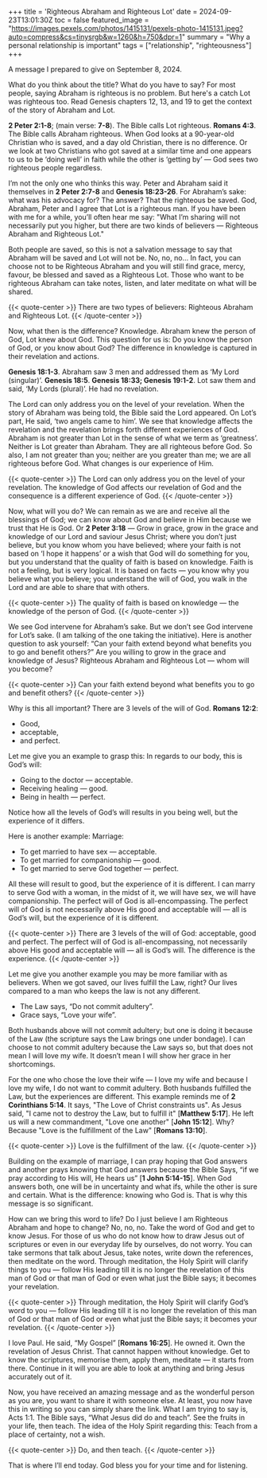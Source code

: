 +++
title = 'Righteous Abraham and Righteous Lot'
date = 2024-09-23T13:01:30Z
toc = false
featured_image = "https://images.pexels.com/photos/1415131/pexels-photo-1415131.jpeg?auto=compress&cs=tinysrgb&w=1260&h=750&dpr=1"
summary = "Why a personal relationship is important"
tags = ["relationship", "righteousness"]
+++

A message I prepared to give on September 8, 2024.

What do you think about the title? What do you have to say? For most people, saying
Abraham is righteous is no problem. But here's a catch Lot was righteous too.
Read Genesis chapters 12, 13, and 19 to get the context of the story of Abraham
and Lot.

**2 Peter 2:1-8**; (main verse: **7-8**). The Bible calls Lot righteous.
**Romans 4:3**. The Bible calls Abraham righteous. When God looks at a
90-year-old Christian who is saved, and a day old Christian, there is no
difference. Or we look at two Christians who got saved at a similar time and one
appears to us to be ‘doing well’ in faith while the other is ‘getting by’ — God
sees two righteous people regardless.

I’m not the only one who thinks this way. Peter and Abraham said it themselves in
**2 Peter 2:7-8** and **Genesis 18:23-26**. For Abraham’s sake: what was his advocacy
for? The answer? That the righteous be saved. God, Abraham, Peter and I agree
that Lot is a righteous man. If you have been with me for a while, you’ll often
hear me say: "What I’m sharing will not necessarily put you higher, but there are
two kinds of believers — Righteous Abraham and Righteous Lot."

Both people are saved, so this is not a salvation message to say that Abraham
will be saved and Lot will not be. No, no, no… In fact, you can choose not to be
Righteous Abraham and you will still find grace, mercy, favour, be blessed and
saved as a Righteous Lot. Those who want to be righteous Abraham can take notes,
listen, and later meditate on what will be shared.

{{< quote-center >}}
There are two types of believers: Righteous Abraham and Righteous Lot.
{{< /quote-center >}}

Now, what then is the difference? Knowledge. Abraham knew the person of God, Lot
knew about God. This question for us is: Do you know the person of God, or you
know about God? The difference in knowledge is captured in their revelation and actions.

**Genesis 18:1-3**. Abraham saw 3 men and addressed them as ‘My Lord (singular)’.
**Genesis 18:5**.
**Genesis 18:33; Genesis 19:1-2**. Lot saw them and said, ‘My Lords (plural)’.
He had no revelation.

The Lord can only address you on the level of your revelation. When the story of
Abraham was being told, the Bible said the Lord appeared. On Lot’s part, He said,
‘two angels came to him’. We see that knowledge affects the revelation and the
revelation brings forth different experiences of God. Abraham is not greater than
Lot in the sense of what we term as ‘greatness’. Neither is Lot greater than
Abraham. They are all righteous before God. So also, I am not greater than you;
neither are you greater than me; we are all righteous before God. What changes is
our experience of Him.

{{< quote-center >}}
The Lord can only address you on the level of your revelation. The knowledge of
God affects our revelation of God and the consequence is a different experience
of God.
{{< /quote-center >}}

Now, what will you do? We can remain as we are and receive all the blessings of
God; we can know about God and believe in Him because we trust that He is God.
Or **2 Peter 3:18** — Grow in grace, grow in the grace and knowledge of our Lord
and saviour Jesus Christ; where you don’t just believe, but you know whom you
have believed; where your faith is not based on ‘I hope it happens’ or a wish
that God will do something for you, but you understand that the quality of faith
is based on knowledge. Faith is not a feeling, but is very logical. It is based
on facts — you know why you believe what you believe; you understand the will of
God, you walk in the Lord and are able to share that with others.

{{< quote-center >}}
The quality of faith is based on knowledge — the knowledge of the person of God.
{{< /quote-center >}}

We see God intervene for Abraham’s sake. But we don’t see God intervene for Lot’s
sake. (I am talking of the one taking the initiative). Here is another question
to ask yourself: “Can your faith extend beyond what benefits you to go and
benefit others?” Are you willing to grow in the grace and knowledge of Jesus?
Righteous Abraham and Righteous Lot — whom will you become?

{{< quote-center >}}
Can your faith extend beyond what benefits you to go and benefit others?
{{< /quote-center >}}

Why is this all important? There are 3 levels of the will of God. **Romans 12:2**:

- Good,
- acceptable,
- and perfect.

Let me give you an example to grasp this: In regards to our body, this is God’s will:

- Going to the doctor — acceptable.
- Receiving healing — good.
- Being in health — perfect.

Notice how all the levels of God’s will results in you being well, but the
experience of it differs.

Here is another example: Marriage:

- To get married to have sex — acceptable.
- To get married for companionship — good.
- To get married to serve God together — perfect.

All these will result to good, but the experience of it is different. I can marry
to serve God with a woman, in the midst of it, we will have sex, we will have
companionship. The perfect will of God is all-encompassing. The perfect will of
God is not necessarily above His good and acceptable will — all is God’s will,
but the experience of it is different.

{{< quote-center >}}
There are 3 levels of the will of God: acceptable, good and perfect. The perfect
will of God is all-encompassing, not necessarily above His good and acceptable
will — all is God’s will. The difference is the experience.
{{< /quote-center >}}

Let me give you another example you may be more familiar with as believers. When
we got saved, our lives fulfill the Law, right? Our lives compared to a man who
keeps the law is not any different.

- The Law says, “Do not commit adultery”.
- Grace says, “Love your wife”.

Both husbands above will not commit adultery; but one is doing it because of the
Law (the scripture says the Law brings one under bondage). I can choose to not
commit adultery because the Law says so, but that does not mean I will love my
wife. It doesn’t mean I will show her grace in her shortcomings.

For the one who chose the love their wife — I love my wife and because I love my
wife, I do not want to commit adultery. Both husbands fulfilled the Law, but the
experiences are different. This example reminds me of **2 Corinthians 5:14**. It
says, "The Love of Christ constraints us". As Jesus said, "I came not to destroy
the Law, but to fulfill it" \[**Matthew 5:17**\]. He left us will a new commandment,
"Love one another" \[**John 15:12**\]. Why? Because "Love is the fulfillment of the
Law" \[**Romans 13:10**\].

{{< quote-center >}}
Love is the fulfillment of the law.
{{< /quote-center >}}

Building on the example of marriage, I can pray hoping that God answers and
another prays knowing that God answers because the Bible Says, “if we pray
according to His will, He hears us” \[**1 John 5:14-15**\]. When God answers
both, one will be in uncertainty and what ifs, while the other is sure and
certain. What is the difference: knowing who God is. That is why this message is
so significant.

How can we bring this word to life? Do I just believe I am Righteous Abraham and
hope to change? No, no, no. Take the word of God and get to know Jesus. For those
of us who do not know how to draw Jesus out of scriptures or even in our everyday
life by ourselves, do not worry. You can take sermons that talk about Jesus, take
notes, write down the references, then meditate on the word. Through meditation,
the Holy Spirit will clarify things to you — follow His leading till it is no
longer the revelation of this man of God or that man of God or even what just the
Bible says; it becomes your revelation.

{{< quote-center >}}
Through meditation, the Holy Spirit will clarify God’s word to you — follow His
leading till it is no longer the revelation of this man of God or that man of God
or even what just the Bible says; it becomes your revelation.
{{< /quote-center >}}

I love Paul. He said, “My Gospel” \[**Romans 16:25**\]. He owned it. Own the
revelation of Jesus Christ. That cannot happen without knowledge. Get to know the
scriptures, memorise them, apply them, meditate — it starts from there. Continue
in it will you are able to look at anything and bring Jesus accurately out of it.

Now, you have received an amazing message and as the wonderful person as you are,
you want to share it with someone else. At least, you now have this in writing so
you can simply share the link. What I am trying to say is, Acts 1:1. The Bible
says, “What Jesus did do and teach”. See the fruits in your life, then teach. The
idea of the Holy Spirit regarding this: Teach from a place of certainty, not a wish.

{{< quote-center >}}
Do, and then teach.
{{< /quote-center >}}

That is where I’ll end today. God bless you for your time and for listening.
